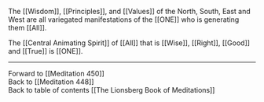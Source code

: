 The [[Wisdom]], [[Principles]], and [[Values]] of the North, South, East and West are all variegated manifestations of the [[ONE]] who is generating them [[All]]. 

The [[Central Animating Spirit]] of [[All]] that is [[Wise]], [[Right]], [[Good]] and [[True]] is [[ONE]].

___

Forward to [[Meditation 450]]  
Back to [[Meditation 448]]  
Back to table of contents [[The Lionsberg Book of Meditations]]  